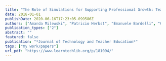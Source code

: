 ```yaml
---
title: "The Role of Simulations for Supporting Professional Growth: Teachers’ Engagement in Virtual Professional Experimentation"
date: 2018-01-01
publishDate: 2020-06-16T17:23:05.099586Z
authors: ["Amanda Milewski", "Patricio Herbst", "Emanuele Bardelli", "Carolyn Hetrick"]
publication_types: ["2"]
abstract: ""
featured: false
publication: "*Journal of Technology and Teacher Education*"
tags: ["my work/papers"]
url_pdf: "https://www.learntechlib.org/p/181094/"
---
```


